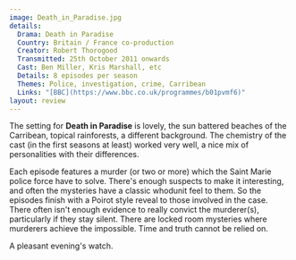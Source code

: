 ```yaml
---
image: Death_in_Paradise.jpg
details:
  Drama: Death in Paradise
  Country: Britain / France co-production
  Creator: Robert Thorogood
  Transmitted: 25th October 2011 onwards
  Cast: Ben Miller, Kris Marshall, etc
  Details: 8 episodes per season
  Themes: Police, investigation, crime, Carribean
  Links: "[BBC](https://www.bbc.co.uk/programmes/b01pvmf6)"
layout: review
---
```

The setting for **Death in Paradise** is lovely, the sun battered beaches
of the Carribean, topical rainforests, a different background.
The chemistry of the cast (in the first seasons at least) worked
very well, a nice mix of personalities with their differences.

Each episode features a murder (or two or more) which the Saint Marie
police force have to solve. There's enough suspects to make it
interesting, and often the mysteries have a classic whodunit feel
to them.  So the episodes finish with a Poirot style reveal to
those involved in the case. There often isn't enough evidence
to really convict the murderer(s), particularly if they stay
silent. There are locked room mysteries where
murderers achieve the impossible. Time and truth cannot be
relied on.

A pleasant evening's watch.
